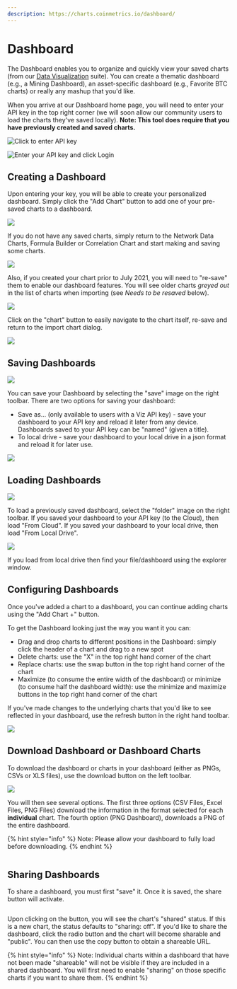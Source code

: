 ```yaml
---
description: https://charts.coinmetrics.io/dashboard/
---
```


# Dashboard

The Dashboard enables you to organize and quickly view your saved charts (from our [Data Visualization](../data-visualization/) suite).  You can create a thematic dashboard (e.g., a Mining Dashboard), an asset-specific dashboard (e.g., Favorite BTC charts) or really any mashup that you'd like. &#x20;

When you arrive at our Dashboard home page, you will need to enter your API key in the top right corner (we will soon allow our community users to load the charts they've saved locally).  **Note:  This tool does require that you have previously created and saved charts.**

![Click to enter API key](<../../.gitbook/assets/Screen Shot 2022-01-30 at 12.58.02 PM.png>)

![Enter your API key and click Login](<../../.gitbook/assets/Screen Shot 2022-01-30 at 12.58.32 PM.png>)

## Creating a Dashboard

Upon entering your key, you will be able to create your personalized dashboard. Simply click the "Add Chart" button to add one of your pre-saved charts to a dashboard. &#x20;

![](<../../.gitbook/assets/Screen Shot 2022-01-29 at 4.33.44 PM.png>)

If you do not have any saved charts, simply return to the Network Data Charts, Formula Builder or Correlation Chart and start making and saving some charts.

![](<../../.gitbook/assets/Screen Shot 2021-07-12 at 8.38.04 AM.png>)

Also, if you created your chart prior to July 2021, you will need to "re-save" them to enable our dashboard features.  You will see older charts _greyed out_ in the list of charts when importing (see _Needs to be resaved_ below). &#x20;

![](<../../.gitbook/assets/Screen Shot 2022-01-29 at 4.35.30 PM.png>)

Click on the "chart" button to easily navigate to the chart itself, re-save and return to the import chart dialog.

![](<../../.gitbook/assets/Screen Shot 2022-01-30 at 1.15.26 PM.png>)

## Saving Dashboards

![](<../../.gitbook/assets/Screen Shot 2022-01-30 at 1.16.53 PM.png>)

You can save your Dashboard by selecting the "save" image on the right toolbar.   There are two options for saving your dashboard:

* Save as... (only available to users with a Viz API key) - save your dashboard to your API key and reload it later from any device.  Dashboards saved to your API key can be "named" (given a title).
* To local drive - save your dashboard to your local drive in a json format and reload it for later use.

![](<../../.gitbook/assets/Screen Shot 2022-01-29 at 4.36.18 PM.png>)

## Loading Dashboards

![](<../../.gitbook/assets/Screen Shot 2022-01-30 at 1.19.56 PM.png>)

To load a previously saved dashboard, select the "folder" image on the right toolbar.   If you saved your dashboard to your API key (to the Cloud), then load "From Cloud".  If you saved your dashboard to your local drive, then load "From Local Drive".&#x20;

![](<../../.gitbook/assets/Screen Shot 2022-01-30 at 1.20.57 PM.png>)

If you load from local drive then find your file/dashboard using the explorer window.

## Configuring Dashboards

Once you've added a chart to a dashboard, you can continue adding charts using the "Add Chart +" button.&#x20;

To get the Dashboard looking just the way you want it you can:

* Drag and drop charts to different positions in the Dashboard: simply click the header of a chart and drag to a new spot
* Delete charts: use the "X" in the top right hand corner of the chart
* Replace charts: use the swap button in the top right hand corner of the chart
* Maximize (to consume the entire width of the dashboard) or minimize (to consume half the dashboard width): use the minimize and maximize buttons in the top right hand corner of the chart

If you've made changes to the underlying charts that you'd like to see reflected in your dashboard, use the refresh button in the right hand toolbar.

![](<../../.gitbook/assets/Screen Shot 2022-01-30 at 1.30.21 PM.png>)

## Download Dashboard or Dashboard Charts

To download the dashboard or charts in your dashboard (either as PNGs, CSVs or XLS files), use the download button on the left toolbar.&#x20;

![](<../../.gitbook/assets/Screen Shot 2022-01-30 at 1.36.53 PM.png>)

You will then see several options.  The first three options (CSV Files, Excel Files, PNG Files) download the information in the format selected for each **individual** chart.  The fourth option (PNG Dashboard), downloads a PNG of the entire dashboard. &#x20;

{% hint style="info" %}
Note: Please allow your dashboard to fully load before downloading.
{% endhint %}



<figure><img src="../../.gitbook/assets/Screen Shot 2022-10-05 at 1.47.15 PM.png" alt=""><figcaption></figcaption></figure>

## Sharing Dashboards

To share a dashboard, you must first "save" it.  Once it is saved, the share button will activate.

<figure><img src="../../.gitbook/assets/Screen Shot 2022-10-05 at 1.41.03 PM.png" alt=""><figcaption></figcaption></figure>

Upon clicking on the button, you will see the chart's "shared" status.   If this is a new chart, the status defaults to "sharing: off".  If you'd like to share the dashboard, click the radio button and the chart will become sharable and "public".  You can then use the copy button to obtain a shareable URL.  &#x20;

{% hint style="info" %}
Note:  Individual charts within a dashboard that have not been made "shareable" will not be visible if they are included in a shared dashboard.  You will first need to enable "sharing" on those specific charts if you want to share them. &#x20;
{% endhint %}

<figure><img src="../../.gitbook/assets/Screen Shot 2022-10-05 at 1.43.22 PM.png" alt=""><figcaption></figcaption></figure>
